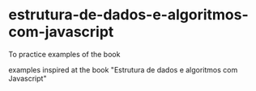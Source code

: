 # estrutura-de-dados-e-algoritmos-com-javascript
To practice examples of the book

examples inspired at the book "Estrutura de dados e algoritmos com Javascript"
